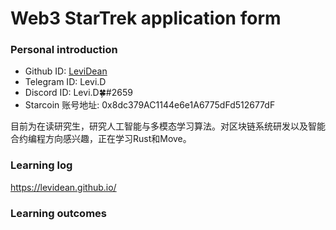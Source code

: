 

# Web3 StarTrek application form

### Personal introduction

* Github ID: [LeviDean](https://github.com/LeviDean)
* Telegram ID: Levi.D
* Discord ID: Levi.D🍀#2659
* Starcoin 账号地址: 0x8dc379AC1144e6e1A6775dFd512677dF


目前为在读研究生，研究人工智能与多模态学习算法。对区块链系统研发以及智能合约编程方向感兴趣，正在学习Rust和Move。

### Learning log

https://levidean.github.io/

### Learning outcomes






